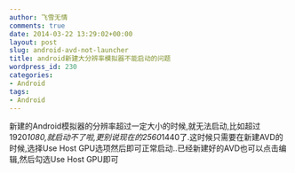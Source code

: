 ```yaml
---
author: 飞雪无情
comments: true
date: 2014-03-22 13:29:02+00:00
layout: post
slug: android-avd-not-launcher
title: android新建大分辨率模拟器不能启动的问题
wordpress_id: 230
categories:
- Android
tags:
- Android
---
```

新建的Android模拟器的分辨率超过一定大小的时候,就无法启动,比如超过1920*1080,就启动不了啦,更别说现在的2560*1440了.这时候只需要在新建AVD的时候,选择Use Host GPU选项然后即可正常启动..已经新建好的AVD也可以点击编辑,然后勾选Use Host GPU即可
